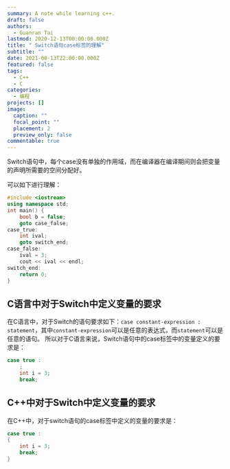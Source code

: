 ```yaml
---
summary: A note while learning c++.
draft: false
authors:
  - Guanran Tai
lastmod: 2020-12-13T00:00:00.000Z
title: " Switch语句case标签的理解"
subtitle: ""
date: 2021-08-13T22:00:00.000Z
featured: false
tags:
  - C++
  - C
categories:
  - 编程
projects: []
image:
  caption: ""
  focal_point: ""
  placement: 2
  preview_only: false
commentable: true
---
```

Switch语句中，每个case没有单独的作用域，而在编译器在编译期间则会把变量的声明所需要的空间分配好。

可以如下进行理解：

```cpp
#include <iostream>
using namespace std;
int main() {
    bool b = false;
    goto case_false;
case_true:
    int ival;
    goto switch_end;
case_false:
    ival = 3;
    cout << ival << endl;
switch_end:
    return 0;
}
```

## C语言中对于Switch中定义变量的要求

在C语言中，对于Switch的语句要求如下：`case constant-expression : statement`，其中`constant-expression`可以是任意的表达式，而`statement`可以是任意的语句。
所以对于C语言来说，Switch语句中的case标签中的变量定义的要求是：

```c
case true : 
    ;
    int i = 3;
    break;
```

## C++中对于Switch中定义变量的要求

在C++中，对于switch语句的case标签中定义的变量的要求是：

```cpp
case true : 
{
    int i = 3;
    break;
}
```
